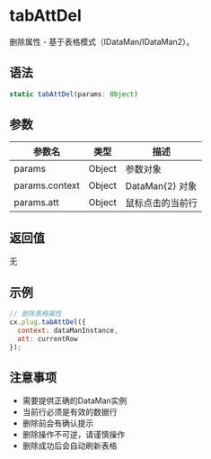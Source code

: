 # tabAttDel

删除属性 - 基于表格模式（IDataMan/IDataMan2）。

## 语法

```javascript
static tabAttDel(params: Object)
```

## 参数

| 参数名 | 类型 | 描述 |
|--------|------|------|
| params | Object | 参数对象 |
| params.context | Object | DataMan(2) 对象 |
| params.att | Object | 鼠标点击的当前行 |

## 返回值

无

## 示例

```javascript
// 删除表格属性
cx.plug.tabAttDel({
  context: dataManInstance,
  att: currentRow
});
```

## 注意事项

- 需要提供正确的DataMan实例
- 当前行必须是有效的数据行
- 删除前会有确认提示
- 删除操作不可逆，请谨慎操作
- 删除成功后会自动刷新表格 